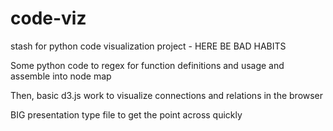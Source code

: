 # code-viz
stash for python code visualization project - HERE BE BAD HABITS

Some python code to regex for function definitions and usage and assemble into node map

Then, basic d3.js work to visualize connections and relations in the browser

BIG presentation type file to get the point across quickly
